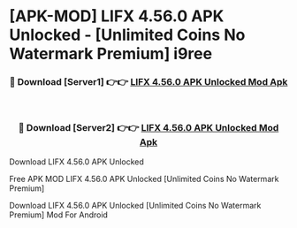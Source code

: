 # [APK-MOD] LIFX 4.56.0 APK Unlocked - [Unlimited Coins No Watermark Premium] i9ree



<div align="center">
<h3>🔴 Download [Server1] 👉👉 <a href="https://momento.my/?title=LIFX_4.56.0_APK_Unlocked">LIFX 4.56.0 APK Unlocked Mod Apk</a></h3><br>

<h3>🔴 Download [Server2] 👉👉 <a href="https://momento.my/?title=LIFX_4.56.0_APK_Unlocked">LIFX 4.56.0 APK Unlocked Mod Apk</a></h3>
</div>



Download LIFX 4.56.0 APK Unlocked 

Free APK MOD LIFX 4.56.0 APK Unlocked [Unlimited Coins No Watermark Premium]

Download LIFX 4.56.0 APK Unlocked [Unlimited Coins No Watermark Premium] Mod For Android
